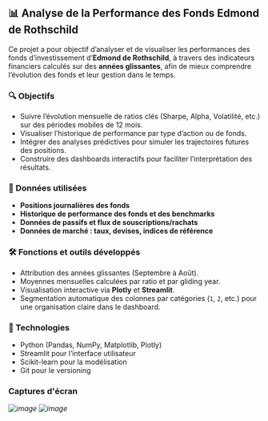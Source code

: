 ## 📊 Analyse de la Performance des Fonds Edmond de Rothschild

Ce projet a pour objectif d’analyser et de visualiser les performances des fonds d’investissement d’**Edmond de Rothschild**, à travers des indicateurs financiers calculés sur des **années glissantes**, afin de mieux comprendre l’évolution des fonds et leur gestion dans le temps.

### 🔍 Objectifs

*  Suivre l’évolution mensuelle de ratios clés (Sharpe, Alpha, Volatilité, etc.) sur des périodes mobiles de 12 mois.
*  Visualiser l’historique de performance par type d’action ou de fonds.
*  Intégrer des analyses prédictives pour simuler les trajectoires futures des positions.
*  Construire des dashboards interactifs pour faciliter l’interprétation des résultats.

### 🧩 Données utilisées

* **Positions journalières des fonds**
* **Historique de performance des fonds et des benchmarks**
* **Données de passifs et flux de souscriptions/rachats**
* **Données de marché : taux, devises, indices de référence**

### 🛠️ Fonctions et outils développés

* Attribution des années glissantes (Septembre à Août).
* Moyennes mensuelles calculées par ratio et par gliding year.
* Visualisation interactive via **Plotly** et **Streamlit**.
* Segmentation automatique des colonnes par catégories (`1`, `2`, etc.) pour une organisation claire dans le dashboard.


### 🚀 Technologies

* Python (Pandas, NumPy, Matplotlib, Plotly)
* Streamlit pour l’interface utilisateur
* Scikit-learn pour la modélisation
* Git pour le versioning

### Captures d'écran 
*![image](https://github.com/user-attachments/assets/efefd1b7-5238-4393-babf-66514ed65dfb)*
*![image](https://github.com/user-attachments/assets/ac1d06a8-7312-404d-b350-f01ccd782288)*

